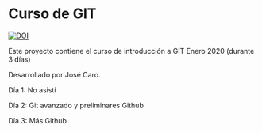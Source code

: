 # Curso de GIT

[![DOI](https://zenodo.org/badge/236972312.svg)](https://zenodo.org/badge/latestdoi/236972312)

Este proyecto contiene el curso de introducción a GIT Enero 2020 (durante 3 días)

Desarrollado por José Caro.

Día 1: No asistí

Día 2: Git avanzado y preliminares Github

Día 3: Más Github
